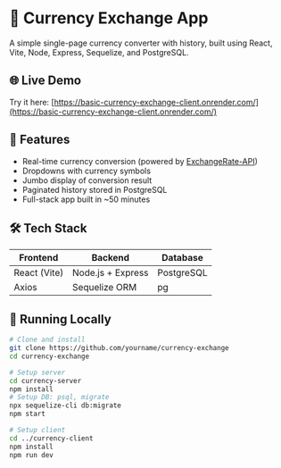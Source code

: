 # 💱 Currency Exchange App

A simple single-page currency converter with history, built using React, Vite, Node, Express, Sequelize, and PostgreSQL.

## 🌐 Live Demo

Try it here: [https://basic-currency-exchange-client.onrender.com/](https://basic-currency-exchange-client.onrender.com/)

## 🚀 Features

- Real-time currency conversion (powered by [ExchangeRate-API](https://open.er-api.com))
- Dropdowns with currency symbols
- Jumbo display of conversion result
- Paginated history stored in PostgreSQL
- Full-stack app built in ~50 minutes

## 🛠️ Tech Stack

| Frontend | Backend         | Database   |
|----------|------------------|------------|
| React (Vite) | Node.js + Express | PostgreSQL |
| Axios        | Sequelize ORM     | pg         |

## 🧪 Running Locally

```bash
# Clone and install
git clone https://github.com/yourname/currency-exchange
cd currency-exchange

# Setup server
cd currency-server
npm install
# Setup DB: psql, migrate
npx sequelize-cli db:migrate
npm start

# Setup client
cd ../currency-client
npm install
npm run dev
